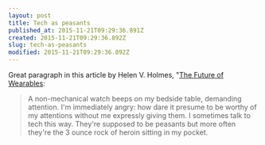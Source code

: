 ```yaml
---
layout: post
title: Tech as peasants
published_at: 2015-11-21T09:29:36.891Z
created: 2015-11-21T09:29:36.892Z
slug: tech-as-peasants
modified: 2015-11-21T09:29:36.892Z
---
```

Great paragraph in this article by Helen V. Holmes, "[The Future of Wearables](http://helenvholmes.com/the-future-of-wearables/):

> A non-mechanical watch beeps on my bedside table, demanding attention. I'm immediately angry: how dare it presume to be worthy of my attentions without me expressly giving them. I sometimes talk to tech this way. They're supposed to be peasants but more often they're the 3 ounce rock of heroin sitting in my pocket.
